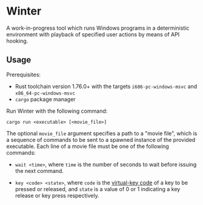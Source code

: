 # Winter

A work-in-progress tool which runs Windows programs in a deterministic environment with playback of specified user actions by means of API hooking.

## Usage

Prerequisites:

* Rust toolchain version 1.76.0+ with the targets `i686-pc-windows-msvc` and `x86_64-pc-windows-msvc`
* `cargo` package manager

Run Winter with the following command:

```text
cargo run <executable> [<movie_file>]
```

The optional `movie_file` argument specifies a path to a "movie file", which is a sequence of commands to be sent to a spawned instance of the provided executable. Each line of a movie file must be one of the following commands:

* `wait <time>`, where `time` is the number of seconds to wait before issuing the next command.

* `key <code> <state>`, where `code` is the [virtual-key code](https://learn.microsoft.com/en-us/windows/win32/inputdev/virtual-key-codes) of a key to be pressed or released, and `state` is a value of 0 or 1 indicating a key release or key press respectively.

